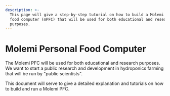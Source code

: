 ```yaml
---
description: >-
  This page will give a step-by-step tutorial on how to build a Molemi personal
  food computer (mPFC) that will be used for both educational and research
  purposes.
---
```


# Molemi Personal Food Computer

The Molemi PFC will be used for both educational and research purposes. We want to start a public research and development in hydroponics farming  that will be run by "public scientists". 

This document will serve to give a detailed explanation and tutorials on how to build and run a Molemi PFC.  

